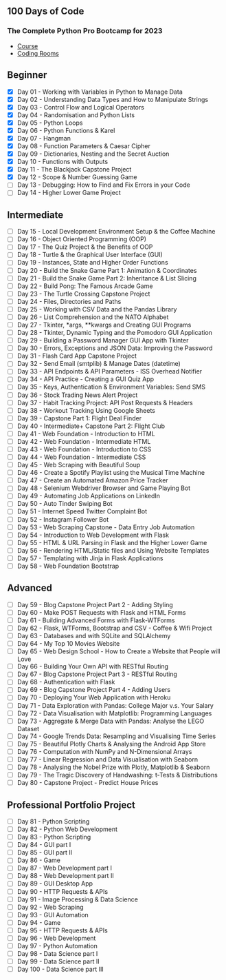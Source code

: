## 100 Days of Code
### The Complete Python Pro Bootcamp for 2023

- [Course](https://www.udemy.com/course/100-days-of-code/)
- [Coding Rooms](https://app.codingrooms.com/management/courses/6387/)

## Beginner
- [x] Day 01 - Working with Variables in Python to Manage Data
- [x] Day 02 - Understanding Data Types and How to Manipulate Strings 
- [x] Day 03 - Control Flow and Logical Operators
- [x] Day 04 - Randomisation and Python Lists
- [x] Day 05 - Python Loops
- [x] Day 06 - Python Functions & Karel
- [x] Day 07 - Hangman
- [x] Day 08 - Function Parameters & Caesar Cipher
- [x] Day 09 - Dictionaries, Nesting and the Secret Auction
- [x] Day 10 - Functions with Outputs
- [x] Day 11 - The Blackjack Capstone Project
- [x] Day 12 - Scope & Number Guessing Game
- [ ] Day 13 - Debugging: How to Find and Fix Errors in your Code
- [ ] Day 14 - Higher Lower Game Project

## Intermediate
- [ ] Day 15 - Local Development Environment Setup & the Coffee Machine
- [ ] Day 16 - Object Oriented Programming (OOP)
- [ ] Day 17 - The Quiz Project & the Benefits of OOP
- [ ] Day 18 - Turtle & the Graphical User Interface (GUI)
- [ ] Day 19 - Instances, State and Higher Order Functions
- [ ] Day 20 - Build the Snake Game Part 1: Animation & Coordinates
- [ ] Day 21 - Build the Snake Game Part 2: Inheritance & List Slicing
- [ ] Day 22 - Build Pong: The Famous Arcade Game
- [ ] Day 23 - The Turtle Crossing Capstone Project
- [ ] Day 24 - Files, Directories and Paths
- [ ] Day 25 - Working with CSV Data and the Pandas Library
- [ ] Day 26 - List Comprehension and the NATO Alphabet
- [ ] Day 27 - Tkinter, *args, **kwargs and Creating GUI Programs
- [ ] Day 28 - Tkinter, Dynamic Typing and the Pomodoro GUI Application 
- [ ] Day 29 - Building a Password Manager GUI App with Tkinter
- [ ] Day 30 - Errors, Exceptions and JSON Data: Improving the Password
- [ ] Day 31 - Flash Card App Capstone Project
- [ ] Day 32 - Send Email (smtplib) & Manage Dates (datetime)
- [ ] Day 33 - API Endpoints & API Parameters - ISS Overhead Notifier 
- [ ] Day 34 - API Practice - Creating a GUI Quiz App
- [ ] Day 35 - Keys, Authentication & Environment Variables: Send SMS 
- [ ] Day 36 - Stock Trading News Alert Project
- [ ] Day 37 - Habit Tracking Project: API Post Requests & Headers
- [ ] Day 38 - Workout Tracking Using Google Sheets
- [ ] Day 39 - Capstone Part 1: Flight Deal Finder
- [ ] Day 40 - Intermediate+ Capstone Part 2: Flight Club
- [ ] Day 41 - Web Foundation - Introduction to HTML
- [ ] Day 42 - Web Foundation - Intermediate HTML
- [ ] Day 43 - Web Foundation - Introduction to CSS
- [ ] Day 44 - Web Foundation - Intermediate CSS
- [ ] Day 45 - Web Scraping with Beautiful Soup
- [ ] Day 46 - Create a Spotify Playlist using the Musical Time Machine 
- [ ] Day 47 - Create an Automated Amazon Price Tracker
- [ ] Day 48 - Selenium Webdriver Browser and Game Playing Bot
- [ ] Day 49 - Automating Job Applications on LinkedIn
- [ ] Day 50 - Auto Tinder Swiping Bot
- [ ] Day 51 - Internet Speed Twitter Complaint Bot
- [ ] Day 52 - Instagram Follower Bot
- [ ] Day 53 - Web Scraping Capstone - Data Entry Job Automation
- [ ] Day 54 - Introduction to Web Development with Flask
- [ ] Day 55 - HTML & URL Parsing in Flask and the Higher Lower Game
- [ ] Day 56 - Rendering HTML/Static files and Using Website Templates 
- [ ] Day 57 - Templating with Jinja in Flask Applications
- [ ] Day 58 - Web Foundation Bootstrap

## Advanced
- [ ] Day 59 - Blog Capstone Project Part 2 - Adding Styling
- [ ] Day 60 - Make POST Requests with Flask and HTML Forms
- [ ] Day 61 - Building Advanced Forms with Flask-WTForms
- [ ] Day 62 - Flask, WTForms, Bootstrap and CSV - Coffee & Wifi Project
- [ ] Day 63 - Databases and with SQLite and SQLAlchemy
- [ ] Day 64 - My Top 10 Movies Website
- [ ] Day 65 - Web Design School - How to Create a Website that People will Love
- [ ] Day 66 - Building Your Own API with RESTful Routing
- [ ] Day 67 - Blog Capstone Project Part 3 - RESTful Routing
- [ ] Day 68 - Authentication with Flask
- [ ] Day 69 - Blog Capstone Project Part 4 - Adding Users
- [ ] Day 70 - Deploying Your Web Application with Heroku
- [ ] Day 71 - Data Exploration with Pandas: College Major v.s. Your Salary
- [ ] Day 72 - Data Visualisation with Matplotlib: Programming Languages 
- [ ] Day 73 - Aggregate & Merge Data with Pandas: Analyse the LEGO Dataset 
- [ ] Day 74 - Google Trends Data: Resampling and Visualising Time Series 
- [ ] Day 75 - Beautiful Plotly Charts & Analysing the Android App Store
- [ ] Day 76 - Computation with NumPy and N-Dimensional Arrays
- [ ] Day 77 - Linear Regression and Data Visualisation with Seaborn
- [ ] Day 78 - Analysing the Nobel Prize with Plotly, Matplotlib & Seaborn 
- [ ] Day 79 - The Tragic Discovery of Handwashing: t-Tests & Distributions 
- [ ] Day 80 - Capstone Project - Predict House Prices

## Professional Portfolio Project
- [ ] Day 81 - Python Scripting
- [ ] Day 82 - Python Web Development
- [ ] Day 83 - Python Scripting
- [ ] Day 84 - GUI part I
- [ ] Day 85 - GUI part II
- [ ] Day 86 - Game
- [ ] Day 87 - Web Development part I
- [ ] Day 88 - Web Development part II
- [ ] Day 89 - GUI Desktop App
- [ ] Day 90 - HTTP Requests & APIs
- [ ] Day 91 - Image Processing & Data Science
- [ ] Day 92 - Web Scraping
- [ ] Day 93 - GUI Automation
- [ ] Day 94 - Game
- [ ] Day 95 - HTTP Requests & APIs
- [ ] Day 96 - Web Development
- [ ] Day 97 - Python Automation
- [ ] Day 98 - Data Science part I
- [ ] Day 99 - Data Science part II
- [ ] Day 100 - Data Science part III

